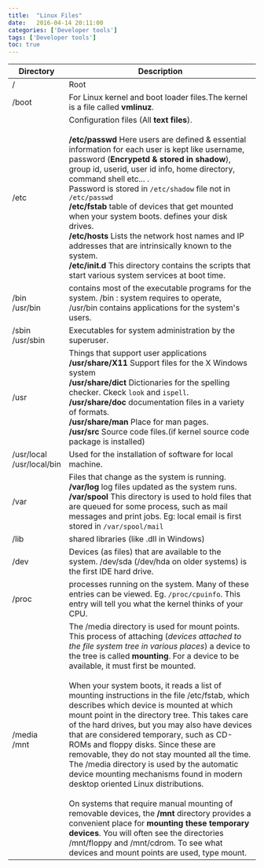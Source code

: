```yaml
---
title:  "Linux Files"
date:   2016-04-14 20:11:00
categories: ['Developer tools']
tags: ['Developer tools']
toc: true
---
```


Directory     | Description
-------- | ---
/ | Root
/boot    | For Linux kernel and boot loader files.The kernel is a file called **vmlinuz**.
/etc     | Configuration files (All **text files**).<br><br> **/etc/passwd** Here users are defined & essential information for each user is kept like username, password (**Encrypetd & stored in shadow**), group id, userid, user id info, home directory, command shell etc... .<br> Password is stored in `/etc/shadow` file not in `/etc/passwd` <br> **/etc/fstab** table of devices that get mounted when your system boots. defines your disk drives.<br> **/etc/hosts** Lists the network host names and IP addresses that are intrinsically known to the system. <br> **/etc/init.d** This directory contains the scripts that start various system services at boot time.
/bin <br>/usr/bin | contains most of the executable programs for the system. /bin : system requires to operate, /usr/bin contains applications for the system's users.
/sbin<br> /usr/sbin | Executables for system administration by the superuser.
/usr| Things that support user applications <br> **/usr/share/X11** Support files for the X Windows system<br> **/usr/share/dict** Dictionaries for the spelling checker. Ckeck `look` and `ispell`.<br>**/usr/share/doc** documentation files in a variety of formats.<br>**/usr/share/man** Place for man pages.<br> **/usr/src** Source code files.(if kernel source code package is installed)
/usr/local<br> /usr/local/bin | Used for the installation of software for local machine.
/var | Files that change as the system is running. <br> **/var/log** log files updated as the system runs. <br> **/var/spool** This directory is used to hold files that are queued for some process, such as mail messages and print jobs. Eg: local email is first stored in `/var/spool/mail`
/lib | shared libraries (like .dll in Windows)
/dev | Devices (as files) that are available to the system. /dev/sda (/dev/hda on older systems) is the first IDE hard drive.
/proc | processes running on the system.  Many of these entries can be viewed. Eg. `/proc/cpuinfo`. This entry will tell you what the kernel thinks of your CPU.
/media <br> /mnt|  The /media directory is used for mount points. This process of attaching (*devices attached to the file system tree in various places*) a device to the tree is called **mounting**. For a device to be available, it must first be mounted. <br><br>When your system boots, it reads a list of mounting instructions in the file /etc/fstab, which describes which device is mounted at which mount point in the directory tree. This takes care of the hard drives, but you may also have devices that are considered temporary, such as CD-ROMs and floppy disks. Since these are removable, they do not stay mounted all the time. The /media directory is used by the automatic device mounting mechanisms found in modern desktop oriented Linux distributions. <br><br>On systems that require manual mounting of removable devices, the **/mnt** directory provides a convenient place for **mounting these temporary devices**. You will often see the directories /mnt/floppy and /mnt/cdrom. To see what devices and mount points are used, type mount.
